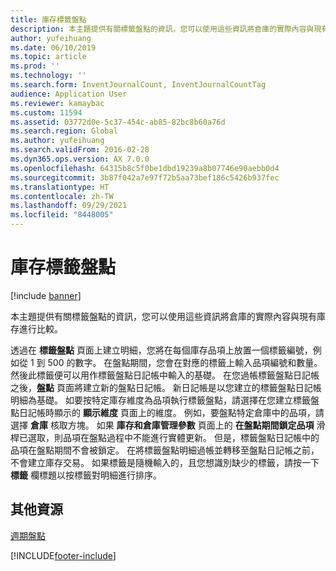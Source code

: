 ```yaml
---
title: 庫存標籤盤點
description: 本主題提供有關標籤盤點的資訊，您可以使用這些資訊將倉庫的實際內容與現有庫存進行比較。
author: yufeihuang
ms.date: 06/10/2019
ms.topic: article
ms.prod: ''
ms.technology: ''
ms.search.form: InventJournalCount, InventJournalCountTag
audience: Application User
ms.reviewer: kamaybac
ms.custom: 11594
ms.assetid: 03772d0e-5c37-454c-ab85-82bc8b60a76d
ms.search.region: Global
ms.author: yufeihuang
ms.search.validFrom: 2016-02-28
ms.dyn365.ops.version: AX 7.0.0
ms.openlocfilehash: 64315b8c5f0be1dbd19239a8b07746e90aebb0d4
ms.sourcegitcommit: 3b87f042a7e97f72b5aa73bef186c5426b937fec
ms.translationtype: HT
ms.contentlocale: zh-TW
ms.lasthandoff: 09/29/2021
ms.locfileid: "8448005"
---
```

# <a name="inventory-tag-counting"></a>庫存標籤盤點

[!include [banner](../includes/banner.md)]

本主題提供有關標籤盤點的資訊，您可以使用這些資訊將倉庫的實際內容與現有庫存進行比較。

透過在 **標籤盤點** 頁面上建立明細，您將在每個庫存品項上放置一個標籤編號，例如從 1 到 500 的數字。 在盤點期間，您會在對應的標籤上輸入品項編號和數量。 然後此標籤便可以用作標籤盤點日記帳中輸入的基礎。 在您過帳標籤盤點日記帳之後，**盤點** 頁面將建立新的盤點日記帳。 新日記帳是以您建立的標籤盤點日記帳明細為基礎。 如要按特定庫存維度為品項執行標籤盤點，請選擇在您建立標籤盤點日記帳時顯示的 **顯示維度** 頁面上的維度。 例如，要盤點特定倉庫中的品項，請選擇 **倉庫** 核取方塊。 如果 **庫存和倉庫管理參數** 頁面上的 **在盤點期間鎖定品項** 滑桿已選取，則品項在盤點過程中不能進行實體更新。 但是，標籤盤點日記帳中的品項在盤點期間不會被鎖定。 在將標籤盤點明細過帳並轉移至盤點日記帳之前，不會建立庫存交易。 如果標籤是隨機輸入的，且您想識別缺少的標籤，請按一下 **標籤** 欄標題以按標籤對明細進行排序。

## <a name="additional-resources"></a>其他資源

[週期盤點](../warehousing/cycle-counting.md)


[!INCLUDE[footer-include](../../includes/footer-banner.md)]